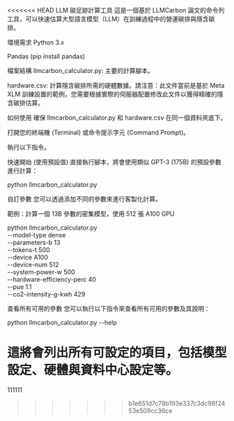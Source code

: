 <<<<<<< HEAD
LLM 碳足跡計算工具
這是一個基於 LLMCarbon 論文的命令列工具，可以快速估算大型語言模型（LLM）在訓練過程中的營運碳排與隱含碳排。

環境需求
Python 3.x

Pandas (pip install pandas)

檔案結構
llmcarbon_calculator.py: 主要的計算腳本。

hardware.csv: 計算隱含碳排所需的硬體數據。請注意：此文件當前是基於 Meta XLM 訓練設置的範例，您需要根據實際的伺服器配置修改此文件以獲得精確的隱含碳排估算。

如何使用
確保 llmcarbon_calculator.py 和 hardware.csv 在同一個資料夾底下。

打開您的終端機 (Terminal) 或命令提示字元 (Command Prompt)。

執行以下指令。

快速開始 (使用預設值)
直接執行腳本，將會使用類似 GPT-3 (175B) 的預設參數進行計算：

python llmcarbon_calculator.py

自訂參數
您可以透過添加不同的參數來進行客製化計算。

範例：計算一個 13B 參數的密集模型，使用 512 張 A100 GPU

python llmcarbon_calculator.py \
    --model-type dense \
    --parameters-b 13 \
    --tokens-t 500 \
    --device A100 \
    --device-num 512 \
    --system-power-w 500 \
    --hardware-efficiency-perc 40 \
    --pue 1.1 \
    --co2-intensity-g-kwh 429

查看所有可用的參數
您可以執行以下指令來查看所有可用的參數及其說明：

python llmcarbon_calculator.py --help

這將會列出所有可設定的項目，包括模型設定、硬體與資料中心設定等。
=======
111111
>>>>>>> b1e651d7c78b193e337c3dc98f2453e509cc36ce
